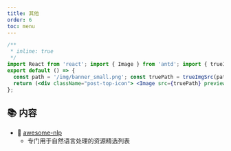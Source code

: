 ```yaml
---
title: 其他
order: 6
toc: menu
---
```


```jsx
/**
 * inline: true
 */
import React from 'react'; import { Image } from 'antd'; import { trueImgSrc } from 'nlp-in-action/utils';
export default () => {
  const path = '/img/banner_small.png'; const truePath = trueImgSrc(path);
  return (<div className="post-top-icon"> <Image src={truePath} preview={false} /> </div>);
};
```

## 📚 内容

- 📖 [awesome-nlp](https://github.com/keon/awesome-nlp)
  - 专门用于自然语言处理的资源精选列表

